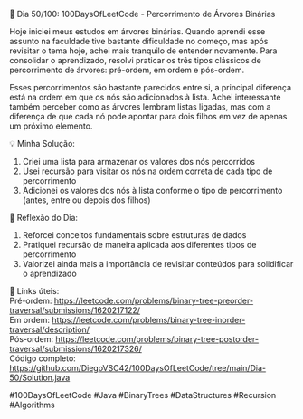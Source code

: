 🚀 Dia 50/100: 100DaysOfLeetCode - Percorrimento de Árvores Binárias

Hoje iniciei meus estudos em árvores binárias. Quando aprendi esse assunto na faculdade tive bastante dificuldade no começo, mas após revisitar o tema hoje, achei mais tranquilo de entender novamente. Para consolidar o aprendizado, resolvi praticar os três tipos clássicos de percorrimento de árvores: pré-ordem, em ordem e pós-ordem.

Esses percorrimentos são bastante parecidos entre si, a principal diferença está na ordem em que os nós são adicionados à lista. Achei interessante também perceber como as árvores lembram listas ligadas, mas com a diferença de que cada nó pode apontar para dois filhos em vez de apenas um próximo elemento.

💡 Minha Solução:

1. Criei uma lista para armazenar os valores dos nós percorridos
2. Usei recursão para visitar os nós na ordem correta de cada tipo de percorrimento
3. Adicionei os valores dos nós à lista conforme o tipo de percorrimento (antes, entre ou depois dos filhos)

🌟 Reflexão do Dia:

1. Reforcei conceitos fundamentais sobre estruturas de dados
2. Pratiquei recursão de maneira aplicada aos diferentes tipos de percorrimento
3. Valorizei ainda mais a importância de revisitar conteúdos para solidificar o aprendizado

📌 Links úteis:  
Pré-ordem: https://leetcode.com/problems/binary-tree-preorder-traversal/submissions/1620217122/  
Em ordem: https://leetcode.com/problems/binary-tree-inorder-traversal/description/  
Pós-ordem: https://leetcode.com/problems/binary-tree-postorder-traversal/submissions/1620217326/  
Código completo: https://github.com/DiegoVSC42/100DaysOfLeetCode/tree/main/Dia-50/Solution.java

#100DaysOfLeetCode #Java #BinaryTrees #DataStructures #Recursion #Algorithms
